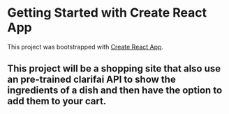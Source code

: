 # Getting Started with Create React App

This project was bootstrapped with [Create React App](https://github.com/facebook/create-react-app).

## This project will be a shopping site that also use an pre-trained clarifai API to show the ingredients of a dish and then have the option to add them to your cart. 
